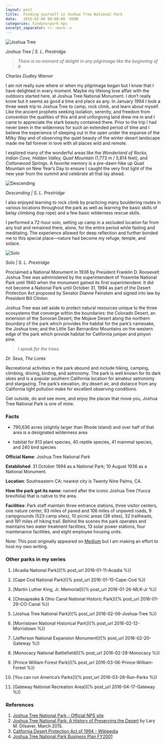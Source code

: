 ```yaml
---
layout: post
title:  Finding yourself in Joshua Tree National Park
date:   2016-02-06 09:00:00 -0500
categories: findyourpark nps
excerpt_separator: <!--more-->
---
```


![Joshua Tree](/img/joshua-tree.jpg)

<cite>Joshua Tree | S. L. Prestridge</cite>

>_There is no moment of delight in any pilgrimage like the beginning of it._

<cite>Charles Dudley Warner</cite>

<!--more-->

I am not really sure where or when my pilgrimage began but I know that I have delighted in every moment. Maybe my lifelong love affair with the outdoors started here, at Joshua Tree National Monument. I don’t really know but it seems as good a time and place as any. In January 1994 I took a three week trip to Joshua Tree to camp, rock climb, and learn about myself. Like the ancient prophets seeking isolation, serenity, and freedom from convention the qualities of this arid and unforgiving land drew me in and I came to appreciate the stark beauty contained there. Prior to the trip I had never been in the wilderness for such an extended period of time and I believe the experience of sleeping out in the open under the expanse of the Milky Way and of observing the quiet beauty of the winter desert landscape made me fall forever in love with all places wild and remote.

I explored many of the wonderful areas like the _Wonderland of Rocks, Indian Cove, Hidden Valley, Quail Mountain_ (1,773 m / 5,814 feet), and _Cottonwood Springs_. A favorite memory is a pre-dawn hike up Quail Mountain on New Year’s Day to ensure I caught the very first light of the new year from the summit and celebrate all that lay ahead.

![Descending](/img/descending.jpg)

<cite>Descending | S. L. Prestridge</cite>

I also enjoyed learning to rock climb by practicing many bouldering routes in various locations throughout the park as well as learning the basic skills of belay climbing (top rope) and a few basic wilderness rescue skills.

I performed a 72-hour solo, setting up camp in a secluded location far from any trail and remained there, alone, for the entire period while fasting and meditating. The experience allowed for deep reflection and further bonded me to this special place—nature had become my refuge, temple, and solace.

![Solo](/img/solo-joshua-tree.jpg)

<cite>Solo | S. L. Prestridge</cite>

Proclaimed a National Monument in 1936 by President Franklin D. Roosevelt Joshua Tree was administered by the superintendent of Yosemite National Park until 1940 when the monument gained its first superintendent. It did not become a National Park until October 31, 1994 as part of the Desert Protection Act proposed by Senator Dianne Feinstein and signed into law by President Bill Clinton.

Joshua Tree was set aside to protect natural resources unique to the three ecosystems that converge within the boundaries: the Colorado Desert, an extension of the Sonoran Desert; the Mojave Desert along the northern boundary of the park which provides the habitat for the park’s namesake, the Joshua tree; and the Little San Bernardino Mountains on the western edge of the park which provide habitat for California juniper and pinyon pine.

>_I speak for the trees._

<cite>Dr. Seus, The Lorax</cite>

Recreational activities in the park abound and include hiking, camping, climbing, driving, birding, and astronomy. The park is well known for its dark skies and is a popular southern California location for amateur astronomy and stargazing. The park’s elevation, dry desert air, and distance from any California light pollution make for excellent observing conditions.

Get outside, do and see more, and enjoy the places that move you, Joshua Tree National Park is one of mine.

### Facts

- 790,636 acres (slightly larger than Rhode Island) and over half of that area is a designated wilderness area

- habitat for 813 plant species, 40 reptile species, 41 mammal species, and 240 bird species

**Official Name**: Joshua Tree National Park

**Established**: 31 October 1994 as a National Park; 10 August 1936 as a National Monument.

**Location**: Southeastern CA; nearest city is Twenty Nine Palms, CA.

**How the park got its name**: named after the iconic Joshua Tree (Yucca brevifolia) that is native to the area.

**Facilities**: Park staff maintain three entrance stations, three visitor centers, one nature center, 93 miles of paved and 106 miles of unpaved roads, 9 campgrounds (523 camp sites), 10 picnic areas (38 sites), 32 trailheads, and 191 miles of hiking trail. Behind the scenes the park operates and maintains two water treatment facilities, 13 solar power stations, four maintenance facilities, and eight employee housing units.

Note: This post originally appeared on [Medium](https://medium.com/p/42ec007f6724) but I am making an effort to host my own writing.

### Other parks in my series

1. [Acadia National Park]({% post_url 2016-01-11-Acadia %})

2. [Cape Cod National Park]({% post_url 2016-01-15-Cape-Cod %})

3. [Martin Luther King, Jr. Memorial]({% post_url 2016-01-26-MLK-Jr %})

4. [Chesapeake & Ohio Canal National Historic Park]({% post_url 2016-01-29-CO-Canal %})

5. [Joshua Tree National Park]({% post_url 2016-02-06-Joshua-Tree %})

6. [Morristown National Historical Park]({% post_url 2016-02-12-Morristown %})

7. [Jefferson National Expansion Monument]({% post_url 2016-02-20-Gateway %})

8. [Monocacy National Battlefield]({% post_url 2016-02-28-Monocacy %})

9. [Prince William Forest Park]({% post_url 2016-03-06-Prince-William-Forest %})
10. [You can run America’s Parks]({% post_url 2016-03-28-Run-Parks %})

11. [Gateway National Recreation Area]({% post_url 2016-04-17-Gateway %})



### References

1. [Joshua Tree National Park - Official NPS site](www.nps.gov/JOTR)
2. [Joshua Tree National Park: A History of Preserving the Desert](http://www.nps.gov/jotr/learn/historyculture/upload/JOTRAdministrativeHistory.pdf) by Lary M. Dilsaver, March 2015.
3. [California Desert Protection Act of 1994 - Wikipedia](https://en.wikipedia.org/wiki/California_Desert_Protection_Act_of_1994)
4. [Joshua Tree National Park Business Plan FY2001](http://www.nps.gov/jotr/learn/management/upload/bpi.pdf)
